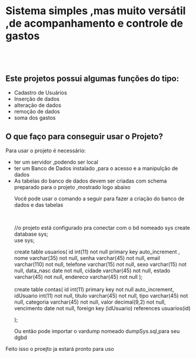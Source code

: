 <h1>Sistema simples ,mas muito versátil ,de acompanhamento e controle de gastos<h1></h1>
<br>
<h2>Este projetos possui algumas funções do tipo:</h2>
<ul>
<li>Cadastro de Usuários</li>
<li>Inserção de dados</li>
<li>alteração de dados</li>
<li>remoção de dados</li>
<li>soma dos gastos</li>

</ul>
<h2>O que faço para conseguir usar o Projeto?</h2>
<p>Para usar o projeto é necessário:</p>
<ul>
<li>ter um servidor ,podendo ser local</li>
<li>ter um Banco de Dados instalado ,para o acesso e a manipulção de dados</li>
<li>As tabelas do banco de dados devem ser criadas com schema preparado para o projeto ,mostrado logo abaixo</li>
<p>Você pode usar o comando a seguir para fazer a criação do banco de dados e das tabelas</p>
 <br>
<p>
 //o projeto está configurado pra conectar com o bd nomeado sys
 create database sys;
 <br>
use sys;
<br>

create table usuarios(
id int(11) not null primary key auto_increment ,
nome varchar(35) not null,
senha varchar(45) not null,
email varchar(110) not null,
telefone  varchar(15) not null,
sexo varchar(15) not null,
data_nasc date not null,
cidade varchar(45) not null,
estado varchar(45) not null,
endereco varchar(45) not null
);
<br><br>
create table contas(
id int(11) primary key not null auto_increment,
idUsuario int(11) not null,
titulo varchar(45) not null,
tipo varchar(45) not null,
categoria varchar(45) not null,
valor decimal(9,2) not null,
vencimento date not null,
 foreign key (idUsuario) references usuarios(id)
<br>

);</p>
<p>Ou então pode importar o vardump nomeado dumpSys.sql,para seu dgbd</p>

</ul>
<p>Feito isso o proejto ja estará pronto para uso</p>
